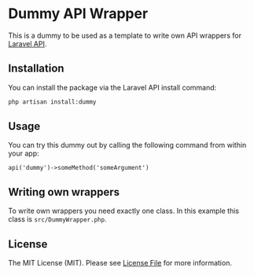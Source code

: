 # Dummy API Wrapper

This is a dummy to be used as a template to write own API wrappers for [Laravel API](https://github.com/laravapi/laravel-api).

## Installation

You can install the package via the Laravel API install command:

```bash
php artisan install:dummy
```

## Usage

You can try this dummy out by calling the following command from within your app:

```
api('dummy')->someMethod('someArgument')
``` 

## Writing own wrappers

To write own wrappers you need exactly one class. In this example this class is `src/DummyWrapper.php`.

## License

The MIT License (MIT). Please see [License File](LICENSE.md) for more information.
